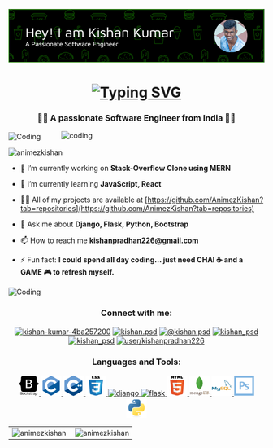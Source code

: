 ![logo](https://github.com/AnimezKishan/AnimezKishan/blob/main/github-header.png)
<h1 align="center">
  <a href="https://git.io/typing-svg"><img src="https://readme-typing-svg.demolab.com?font=&weight=600&size=35&pause=1000&center=true&width=435&lines=Hey%2C+I'm+Kishan+Kumar" alt="Typing SVG" /></a>
</h1>
<h3 align="center">👨‍💻 A passionate Software Engineer from India 👨‍💻</h3>

<img align="center" alt="Coding" width="1100" src="https://user-images.githubusercontent.com/74038190/212284115-f47cd8ff-2ffb-4b04-b5bf-4d1c14c0247f.gif">

<img align="right" alt="coding" width="400" src="https://media3.giphy.com/media/SWoSkN6DxTszqIKEqv/giphy.gif?cid=ecf05e473ri3jfr2awljrsyzsogsizbs97qhc8dwrh0uh1zd&rid=giphy.gif&ct=g">
<p align="left"> <img src="https://komarev.com/ghpvc/?username=animezkishan&label=Profile%20views&color=0e75b6&style=flat" alt="animezkishan" /> </p>

- 🔭 I’m currently working on **Stack-Overflow Clone using MERN**

- 🌱 I’m currently learning **JavaScript, React**

- 👨‍💻 All of my projects are available at [https://github.com/AnimezKishan?tab=repositories](https://github.com/AnimezKishan?tab=repositories)

- 💬 Ask me about **Django, Flask, Python, Bootstrap**

- 📫 How to reach me **kishanpradhan226@gmail.com**

- ⚡ Fun fact:  **I could spend all day coding... just need CHAI ☕ and a GAME 🎮 to refresh myself.**

<img align="center" alt="Coding" width="1100" src="https://user-images.githubusercontent.com/74038190/212284115-f47cd8ff-2ffb-4b04-b5bf-4d1c14c0247f.gif">

<h3 align="center">Connect with me:</h3>
<p align="center">
<a href="https://linkedin.com/in/kishan-kumar-4ba257200" target="blank"><img align="center" src="https://raw.githubusercontent.com/rahuldkjain/github-profile-readme-generator/master/src/images/icons/Social/linked-in-alt.svg" alt="kishan-kumar-4ba257200" height="30" width="40" /></a>
<a href="https://instagram.com/kishan.psd" target="blank"><img align="center" src="https://raw.githubusercontent.com/rahuldkjain/github-profile-readme-generator/master/src/images/icons/Social/instagram.svg" alt="kishan.psd" height="30" width="40" /></a>
<a href="https://medium.com/@kishan.psd" target="blank"><img align="center" src="https://raw.githubusercontent.com/rahuldkjain/github-profile-readme-generator/master/src/images/icons/Social/medium.svg" alt="@kishan.psd" height="30" width="40" /></a>
<a href="https://www.hackerrank.com/kishan_psd" target="blank"><img align="center" src="https://raw.githubusercontent.com/rahuldkjain/github-profile-readme-generator/master/src/images/icons/Social/hackerrank.svg" alt="kishan_psd" height="30" width="40" /></a>
<a href="https://www.leetcode.com/kishan_psd" target="blank"><img align="center" src="https://raw.githubusercontent.com/rahuldkjain/github-profile-readme-generator/master/src/images/icons/Social/leet-code.svg" alt="kishan_psd" height="30" width="40" /></a>
<a href="https://auth.geeksforgeeks.org/user/kishanpradhan226" target="blank"><img align="center" src="https://raw.githubusercontent.com/rahuldkjain/github-profile-readme-generator/master/src/images/icons/Social/geeks-for-geeks.svg" alt="user/kishanpradhan226" height="30" width="40" /></a>
</p>

<h3 align="center">Languages and Tools:</h3>
<p align="center"> <a href="https://getbootstrap.com" target="_blank" rel="noreferrer"> <img src="https://raw.githubusercontent.com/devicons/devicon/master/icons/bootstrap/bootstrap-plain-wordmark.svg" alt="bootstrap" width="40" height="40"/> </a> <a href="https://www.cprogramming.com/" target="_blank" rel="noreferrer"> <img src="https://raw.githubusercontent.com/devicons/devicon/master/icons/c/c-original.svg" alt="c" width="40" height="40"/> </a> <a href="https://www.w3schools.com/cpp/" target="_blank" rel="noreferrer"> <img src="https://raw.githubusercontent.com/devicons/devicon/master/icons/cplusplus/cplusplus-original.svg" alt="cplusplus" width="40" height="40"/> </a> <a href="https://www.w3schools.com/css/" target="_blank" rel="noreferrer"> <img src="https://raw.githubusercontent.com/devicons/devicon/master/icons/css3/css3-original-wordmark.svg" alt="css3" width="40" height="40"/> </a> <a href="https://www.djangoproject.com/" target="_blank" rel="noreferrer"> <img src="https://cdn.worldvectorlogo.com/logos/django.svg" alt="django" width="40" height="40"/> </a> <a href="https://flask.palletsprojects.com/" target="_blank" rel="noreferrer"> <img src="https://www.vectorlogo.zone/logos/pocoo_flask/pocoo_flask-icon.svg" alt="flask" width="40" height="40"/> </a> <a href="https://www.w3.org/html/" target="_blank" rel="noreferrer"> <img src="https://raw.githubusercontent.com/devicons/devicon/master/icons/html5/html5-original-wordmark.svg" alt="html5" width="40" height="40"/> </a> <a href="https://www.mongodb.com/" target="_blank" rel="noreferrer"> <img src="https://raw.githubusercontent.com/devicons/devicon/master/icons/mongodb/mongodb-original-wordmark.svg" alt="mongodb" width="40" height="40"/> </a> <a href="https://www.mysql.com/" target="_blank" rel="noreferrer"> <img src="https://raw.githubusercontent.com/devicons/devicon/master/icons/mysql/mysql-original-wordmark.svg" alt="mysql" width="40" height="40"/> </a> <a href="https://www.photoshop.com/en" target="_blank" rel="noreferrer"> <img src="https://raw.githubusercontent.com/devicons/devicon/master/icons/photoshop/photoshop-line.svg" alt="photoshop" width="40" height="40"/> </a> <a href="https://www.python.org" target="_blank" rel="noreferrer"> <img src="https://raw.githubusercontent.com/devicons/devicon/master/icons/python/python-original.svg" alt="python" width="40" height="40"/> </a> </p>
<table align="center" border="0">
  <tr>
    <td><img align="center" src="https://github-readme-stats-sigma-five.vercel.app/api/top-langs?username=animezkishan&show_icons=true&locale=en&layout=compact&theme=dark" alt="animezkishan" /></td>
    <td>&nbsp;<img align="center" src="https://github-readme-stats-sigma-five.vercel.app/api?username=animezkishan&show_icons=true&locale=en&theme=dark" alt="animezkishan" /></td>
  </tr>
</table>


